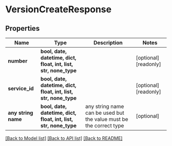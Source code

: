 # VersionCreateResponse


## Properties
Name | Type | Description | Notes
------------ | ------------- | ------------- | -------------
**number** | **bool, date, datetime, dict, float, int, list, str, none_type** |  | [optional] [readonly] 
**service_id** | **bool, date, datetime, dict, float, int, list, str, none_type** |  | [optional] [readonly] 
**any string name** | **bool, date, datetime, dict, float, int, list, str, none_type** | any string name can be used but the value must be the correct type | [optional]

[[Back to Model list]](../README.md#documentation-for-models) [[Back to API list]](../README.md#documentation-for-api-endpoints) [[Back to README]](../README.md)



